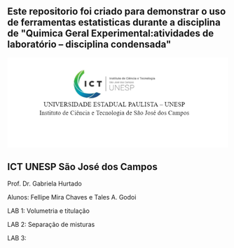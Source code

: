 ## Este repositorio foi criado para demonstrar o uso de ferramentas estatisticas durante a disciplina de "Quimica Geral Experimental:atividades de laboratório – disciplina condensada"

![alt text](https://github.com/FellipeMira/Lab_QG/blob/main/lab_1/Captura%20de%20tela%202022-01-02%20154117.png)

## ICT UNESP São José dos Campos

Prof. Dr. Gabriela Hurtado

Alunos: Fellipe Mira Chaves e Tales A. Godoi

LAB 1: Volumetria e titulação

LAB 2: Separação de misturas

LAB 3:
